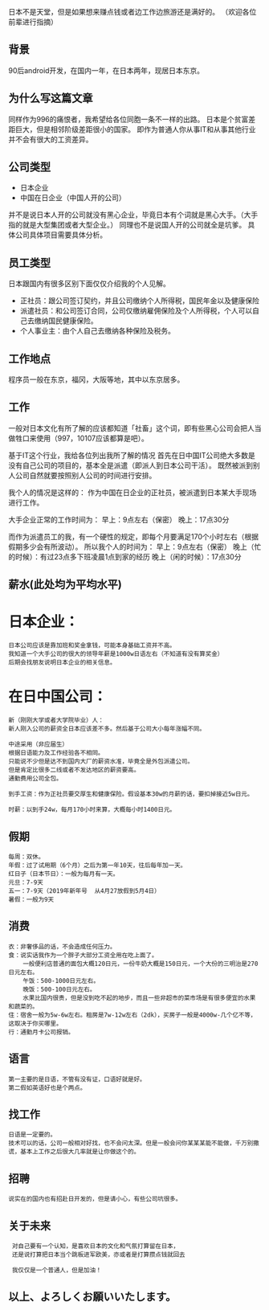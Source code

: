 日本不是天堂，但是如果想来赚点钱或者边工作边旅游还是满好的。
（欢迎各位前辈进行指摘）

## 背景
90后android开发，在国内一年，在日本两年，现居日本东京。

## 为什么写这篇文章
同样作为996的痛恨者，我希望给各位同胞一条不一样的出路。
日本是个贫富差距巨大，但是相邻阶级差距很小的国家。
即作为普通人你从事IT和从事其他行业并不会有很大的工资差异。

## 公司类型
* 日本企业
* 中国在日企业（中国人开的公司）

并不是说日本人开的公司就没有黑心企业，毕竟日本有个词就是黑心大手。（大手指的就是大型集团或者大型企业。）
同理也不是说国人开的公司就全是坑爹。
具体公司具体项目需要具体分析。

## 员工类型
日本跟国内有很多区别下面仅仅介绍我的个人见解。
* 正社员：跟公司签订契约，并且公司缴纳个人所得税，国民年金以及健康保险
* 派遣社员：和公司签订合同，公司仅缴纳雇佣保险及个人所得税，个人可以自己去缴纳国民健康保险。
* 个人事业主：由个人自己去缴纳各种保险及税务。

## 工作地点
程序员一般在东京，福冈，大阪等地，其中以东京居多。

## 工作
一般对日本文化有所了解的应该都知道「社畜」这个词，即有些黑心公司会把人当做牲口来使用（997，10107应该都算是吧）。

基于IT这个行业，我给各位列出我所了解的情况
首先在日中国IT公司绝大多数是没有自己公司的项目的，基本全是派遣（即派人到日本公司干活）。
既然被派到别人公司自然就要按照别人公司的时间进行安排。

我个人的情况是这样的：
作为中国在日企业的正社员，被派遣到日本某大手现场进行工作。

大手企业正常的工作时间为：
早上：9点左右（保密）
晚上：17点30分

而作为派遣员工的我，有一个硬性的规定，即每个月要满足170个小时左右（根据假期多少会有所波动）。
所以我个人的时间为：
早上：9点左右（保密）
晚上（忙的时候）：有过23点多下班凌晨1点到家的经历
晚上（闲的时候）：17点30分

## 薪水(此处均为平均水平)
 # 日本企业：
    日本公司应该是靠加班和奖金拿钱，可能本身基础工资并不高。 
    我知道一个大手公司的很大的领导年薪是1000w日语左右（不知道有没有算奖金）
    后期会找朋友说明日本企业的相关信息。
  


 # 在日中国公司：
    新（刚刚大学或者大学院毕业）人：
    新人刚入公司的薪资全日本应该差不多。然后基于公司大小每年涨幅不同。
  
    中途采用（非应届生）
    根据日语能力及工作经验各不相同。
    只能说不少但是达不到国内大厂的薪资水准，毕竟全是外包派遣公司。
    但是肯定比很多二线或者不发达地区的薪资要高。
    通勤费用公司全包。
    
    到手工资：作为正社员要交厚生和健康保险。假设基本30w的月薪的话，要扣掉接近5w日元。
    
    时薪：以到手24w，每月170小时来算，大概每小时1400日元。
    
##  假期
    每周：双休。
    年假：过了试用期（6个月）之后为第一年10天，往后每年加一天。
    红日子（日本节日）：一般为每月有一天。
    元旦：7-9天
    五一：7-9天（2019年新年号  从4月27放假到5月4日）
    暑假：一般为9天

## 消费
    衣：非奢侈品的话，不会造成任何压力。
    食：说实话我作为一个胖子大部分工资全用在吃上面了。
        一般便利店普通的面包大概120日元，一份牛奶大概是150日元，一个大份的三明治是270日元左右。
        午饭：500-1000日元左右。
        晚饭：500-100日元左右。
        水果比国内很贵，但是没到吃不起的地步，而且一些非超市的菜市场是有很多便宜的水果和蔬菜的。
    住：宿舍一般为5w-6w左右。租房是7w-12w左右（2dk），买房子一般是4000w-几个亿不等，这取决于你买哪里。
    行：通勤月卡公司报销。
    
## 语言
    第一主要的是日语，不管有没有证，口语好就是好。
    第二假如英语好也是个两点。
    
## 找工作
    日语是一定要的。
    技术可以的话，公司一般相对好找，也不会问太深。但是一般会问你某某某能不能做，千万别撒谎，基本上工作之后很大几率就是让你做这个的。
    
##  招聘
    说实在的国内也有招赴日开发的，但是请小心，有些公司坑很多。
    
    
   
##  关于未来
     对自己要有一个认知，是喜欢日本的文化和气氛打算留在日本，
     还是说打算把日本当个跳板进军欧美，亦或者是打算攒点钱就回去
     
     我仅仅是一个普通人，但是加油！
     

## 以上、よろしくお願いいたします。

